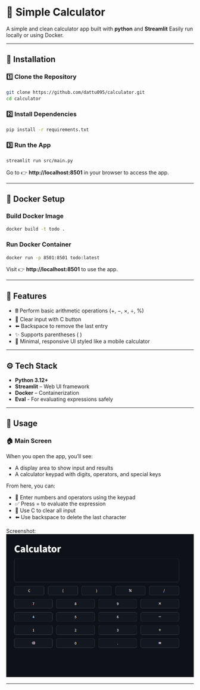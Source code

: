 # 🧮 Simple Calculator

A simple and clean calculator app built with **python** and **Streamlit**
Easily run locally or using Docker.

---

## 🚀 Installation

### 1️⃣ Clone the Repository
```bash
git clone https://github.com/dattu095/calculator.git
cd calculator
```

### 2️⃣ Install Dependencies
```bash
pip install -r requirements.txt
```

### 3️⃣ Run the App
```bash
streamlit run src/main.py
```

Go to 👉 **http://localhost:8501** in your browser to access the app.

---

## 🐳 Docker Setup

### Build Docker Image
```bash
docker build -t todo .
```

### Run Docker Container
```bash
docker run -p 8501:8501 todo:latest
```

Visit 👉 **http://localhost:8501** to use the app.

---

## 📌 Features
- 🖩 Perform basic arithmetic operations (+, −, ×, ÷, %)
- 🧹 Clear input with C button
- ⬅️ Backspace to remove the last entry
- ✨ Supports parentheses ( )
- 🎨 Minimal, responsive UI styled like a mobile calculator

---

## ⚙️ Tech Stack
- **Python 3.12+**
- **Streamlit** – Web UI framework
- **Docker** – Containerization
- **Eval** - For evaluating expressions safely

---

## 📱 Usage
### 🏠 Main Screen
When you open the app, you’ll see:
- A display area to show input and results
- A calculator keypad with digits, operators, and special keys

From here, you can:
- 🔢 Enter numbers and operators using the keypad
- ✅ Press = to evaluate the expression
- 🧹 Use C to clear all input
- ⬅️ Use backspace to delete the last character

Screenshot:
![Main Screen](docs/images/main_page.png)

---
